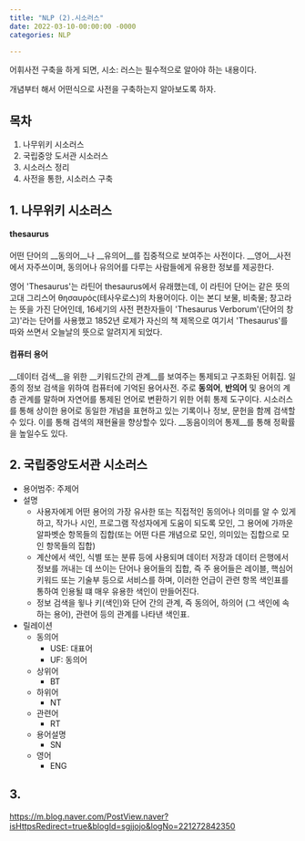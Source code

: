 ```yaml
---
title: "NLP (2).시소러스"
date: 2022-03-10-00:00:00 -0000
categories: NLP

---
```


어휘사전 구축을 하게 되면, 시소: 러스는 필수적으로 알아야 하는 내용이다.

개념부터 해서 어떤식으로 사전을 구축하는지 알아보도록 하자.

## 목차
1. 나무위키 시소러스
2. 국립중앙 도서관 시소러스
3. 시소러스 정리
4. 사전을 통한, 시소러스 구축



## 1. 나무위키 시소러스

#### thesaurus
어떤 단어의 __동의어__나 __유의어__를 집중적으로 보여주는 사전이다. __영어__사전에서 자주쓰이며, 동의어나 유의어를 다루는 사람들에게 유용한 정보를 제공한다.

영어 'Thesaurus'는 라틴어 thesaurus에서 유래했는데, 이 라틴어 단어는 같은 뜻의 고대 그리스어 θησαυρός(테사우로스)의 차용어이다.
이는 본디 보물, 비축물; 창고라는 뜻을 가진 단어인데, 16세기의 사전 편찬자들이 'Thesaurus Verborum'(단어의 창고)'라는 단어를 사용했고 1852년 로제가 자신의 책 제목으로 여기서 'Thesaurus'를 따와 쓰면서 오늘날의 뜻으로 알려지게 되었다.

#### 컴퓨터 용어
__데이터 검색__을 위한 __키워드간의 관계__를 보여주는 통제되고 구조화된 어휘집. 일종의 정보 검색을 위하여 컴퓨터에 기억된 용어사전. 
주로 __동의어__, __반의어__ 및 용어의 계층 관계를 말하며 자연어를 통제된 언어로 변환하기 위한 어휘 통제 도구이다.
시소러스를 통해 상이한 용어로 동일한 개념을 표현하고 있는 기록이나 정보, 문헌을 함께 검색할 수 있다. 이를 통해 검색의 재현율을 향상할수 있다.
__동음이의어 통제__를 통해 정확률을 높일수도 있다.


## 2. 국립중앙도서관 시소러스 
- 용어범주: 주제어
- 설명
    - 사용자에게 어떤 용어의 가장 유사한 또는 직접적인 동의어나 의미를 알 수 있게 하고, 작가나 시인, 프로그램 작성자에게 도움이 되도록 모인, 그 용어에 가까운 알파벳순 항목들의 집합(또는 어떤 다른 개념으로 모인, 의미있는 집합으로 모인 항목들의 집합)
    - 계산에서 색인, 식별 또는 분류 등에 사용되며 데이터 저장과 데이터 은행에서 정보를 꺼내는 데 쓰이는 단어나 용어들의 집합, 즉 주 용어들은 레이블, 핵심어 키워드 또는 기술부 등으로 서비스를 하며, 이러한 언급이 관련 항목 색인표를 통하여 인용될 떄 매우 유용한 색인이 만들어진다.
    - 정보 검색을 윟나 키(색인)와 단어 간의 관계, 즉 동의어, 하의어 (그 색인에 속하는 용어), 관련어 등의 관계를 나타낸 색인표.
- 릴레이션
    - 동의어
        - USE: 대표어
        - UF: 동의어
    - 상위어
        - BT
    - 하위어
        - NT
    - 관련어
        - RT
    - 용어설명
        - SN
    - 영어
        - ENG

## 3. 


https://m.blog.naver.com/PostView.naver?isHttpsRedirect=true&blogId=sgjjojo&logNo=221272842350